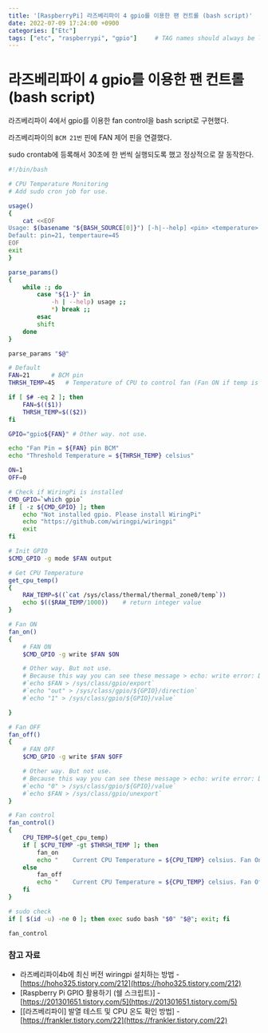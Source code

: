 ```yaml
---
title: '[RaspberryPi] 라즈베리파이 4 gpio를 이용한 팬 컨트롤 (bash script)'
date: 2022-07-09 17:24:00 +0900
categories: ["Etc"]
tags: ["etc", "raspberrypi", "gpio"]     # TAG names should always be lowercase
---
```


# 라즈베리파이 4 gpio를 이용한 팬 컨트롤 (bash script)

라즈베리파이 4에서 gpio를 이용한 fan control을 bash script로 구현했다.

라즈베리파이의 `BCM 21번` 핀에 FAN 제어 핀을 연결했다.

sudo crontab에 등록해서 30초에 한 번씩 실행되도록 했고 정상적으로 잘 동작한다.

```bash
#!/bin/bash

# CPU Temperature Monitoring 
# Add sudo cron job for use.

usage()
{
    cat <<EOF
Usage: $(basename "${BASH_SOURCE[0]}") [-h|--help] <pin> <temperature>
Default: pin=21, tempertaure=45
EOF
exit
}

parse_params()
{
    while :; do
        case "${1-}" in
            -h | --help) usage ;;
            *) break ;;
        esac
        shift
    done
}

parse_params "$@"

# Default
FAN=21      # BCM pin
THRSH_TEMP=45   # Temperature of CPU to control fan (Fan ON if temp is higher)

if [ $# -eq 2 ]; then
    FAN=$(($1))
    THRSH_TEMP=$(($2))
fi

GPIO="gpio${FAN}" # Other way. not use.

echo "Fan Pin = ${FAN} pin BCM"
echo "Threshold Temperature = ${THRSH_TEMP} celsius"

ON=1
OFF=0

# Check if WiringPi is installed
CMD_GPIO=`which gpio`
if [ -z ${CMD_GPIO} ]; then
    echo "Not installed gpio. Please install WiringPi"
    echo "https://github.com/wiringpi/wiringpi"
    exit
fi

# Init GPIO
$CMD_GPIO -g mode $FAN output

# Get CPU Temperature
get_cpu_temp()
{
    RAW_TEMP=$((`cat /sys/class/thermal/thermal_zone0/temp`))
    echo $(($RAW_TEMP/1000))    # return integer value
}

# Fan ON
fan_on()
{
    # FAN ON
    $CMD_GPIO -g write $FAN $ON

    # Other way. But not use.
    # Because this way you can see these message > echo: write error: Deice or resource busy
    #`echo $FAN > /sys/class/gpio/export`
    #`echo "out" > /sys/class/gpio/${GPIO}/direction`
    #`echo "1" > /sys/class/gpio/${GPIO}/value`

}

# Fan OFF
fan_off()
{
    # FAN OFF
    $CMD_GPIO -g write $FAN $OFF

    # Other way. But not use.
    # Because this way you can see these message > echo: write error: Deice or resource busy
    #`echo "0" > /sys/class/gpio/${GPIO}/value`
    #`echo $FAN > /sys/class/gpio/unexport`
}

# Fan control
fan_control()
{
    CPU_TEMP=$(get_cpu_temp)
    if [ $CPU_TEMP -gt $THRSH_TEMP ]; then
        fan_on
        echo "    Current CPU Temperature = ${CPU_TEMP} celsius. Fan On."
    else
        fan_off
        echo "    Current CPU Temperature = ${CPU_TEMP} celsius. Fan Off."
    fi
}

# sudo check
if [ $(id -u) -ne 0 ]; then exec sudo bash "$0" "$@"; exit; fi

fan_control

```


### 참고 자료
- 라즈베리파이4b에 최신 버전 wiringpi 설치하는 방법 - [https://hoho325.tistory.com/212](https://hoho325.tistory.com/212)
- [Raspberry Pi GPIO 활용하기 (쉘 스크립트)] - [https://201301651.tistory.com/5](https://201301651.tistory.com/5)
- [[라즈베리파이] 발열 테스트 및 CPU 온도 확인 방법] - [https://frankler.tistory.com/22](https://frankler.tistory.com/22)